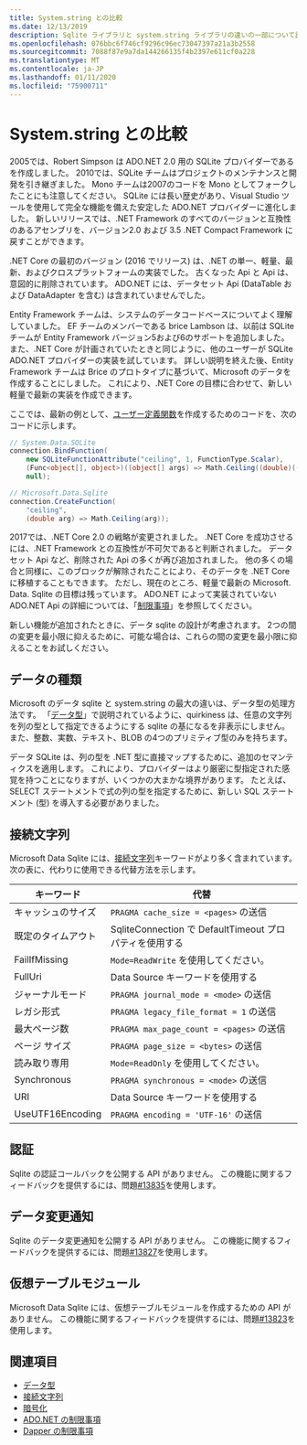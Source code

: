 ```yaml
---
title: System.string との比較
ms.date: 12/13/2019
description: Sqlite ライブラリと system.string ライブラリの違いの一部について説明します。
ms.openlocfilehash: 076bbc6f746cf9296c96ec73047397a21a3b2558
ms.sourcegitcommit: 7088f87e9a7da144266135f4b2397e611cf0a228
ms.translationtype: MT
ms.contentlocale: ja-JP
ms.lasthandoff: 01/11/2020
ms.locfileid: "75900711"
---
```

# <a name="comparison-to-systemdatasqlite"></a>System.string との比較

2005では、Robert Simpson は ADO.NET 2.0 用の SQLite プロバイダーであるを作成しました。 2010では、SQLite チームはプロジェクトのメンテナンスと開発を引き継ぎました。 Mono チームは2007のコードを Mono としてフォークしたことにも注意してください。 SQLite には長い歴史があり、Visual Studio ツールを使用して完全な機能を備えた安定した ADO.NET プロバイダーに進化しました。 新しいリリースでは、.NET Framework のすべてのバージョンと互換性のあるアセンブリを、バージョン2.0 および 3.5 .NET Compact Framework に戻すことができます。

.NET Core の最初のバージョン (2016 でリリース) は、.NET の単一、軽量、最新、およびクロスプラットフォームの実装でした。 古くなった Api と Api は、意図的に削除されています。 ADO.NET には、データセット Api (DataTable および DataAdapter を含む) は含まれていませんでした。

Entity Framework チームは、システムのデータコードベースについてよく理解していました。 EF チームのメンバーである brice Lambson は、以前は SQLite チームが Entity Framework バージョン5および6のサポートを追加しました。 また、.NET Core が計画されていたときと同じように、他のユーザーが SQLite ADO.NET プロバイダーの実装を試しています。 詳しい説明を終えた後、Entity Framework チームは Brice のプロトタイプに基づいて、Microsoft のデータを作成することにしました。 これにより、.NET Core の目標に合わせて、新しい軽量で最新の実装を作成できます。

ここでは、最新の例として、[ユーザー定義関数](user-defined-functions.md)を作成するためのコードを、次のコードに示します。

```csharp
// System.Data.SQLite
connection.BindFunction(
    new SQLiteFunctionAttribute("ceiling", 1, FunctionType.Scalar),
    (Func<object[], object>)((object[] args) => Math.Ceiling((double)((object[])args[1])[0])),
    null);

// Microsoft.Data.Sqlite
connection.CreateFunction(
    "ceiling",
    (double arg) => Math.Ceiling(arg));
```

2017では、.NET Core 2.0 の戦略が変更されました。 .NET Core を成功させるには、.NET Framework との互換性が不可欠であると判断されました。 データセット Api など、削除された Api の多くが再び追加されました。 他の多くの場合と同様に、このブロックが解除されたことにより、そのデータを .NET Core に移植することもできます。 ただし、現在のところ、軽量で最新の Microsoft. Data. Sqlite の目標は残っています。 ADO.NET によって実装されていない ADO.NET Api の詳細については、「[制限事項](adonet-limitations.md)」を参照してください。

新しい機能が追加されたときに、データ sqlite の設計が考慮されます。 2つの間の変更を最小限に抑えるために、可能な場合は、これらの間の変更を最小限に抑えることをお試しください。

## <a name="data-types"></a>データの種類

Microsoft のデータ sqlite と system.string の最大の違いは、データ型の処理方法です。 「[データ型](types.md)」で説明されているように、quirkiness は、任意の文字列を列の型として指定できるようにする sqlite の基になるを非表示にしません。また、整数、実数、テキスト、BLOB の4つのプリミティブ型のみを持ちます。

データ SQLite は、列の型を .NET 型に直接マップするために、追加のセマンティクスを適用します。 これにより、プロバイダーはより厳密に型指定された感覚を持つことになりますが、いくつかの大まかな境界があります。 たとえば、SELECT ステートメントで式の列の型を指定するために、新しい SQL ステートメント (型) を導入する必要がありました。

## <a name="connection-strings"></a>接続文字列

Microsoft Data Sqlite には、[接続文字列](connection-strings.md)キーワードがより多く含まれています。 次の表に、代わりに使用できる代替方法を示します。

| キーワード          | 代替                                         |
| ---------------- | --------------------------------------------------- |
| キャッシュのサイズ       | `PRAGMA cache_size = <pages>` の送信                  |
| 既定のタイムアウト  | SqliteConnection で DefaultTimeout プロパティを使用する |
| FailIfMissing    | `Mode=ReadWrite` を使用してください。                                |
| FullUri          | Data Source キーワードを使用する                         |
| ジャーナルモード     | `PRAGMA journal_mode = <mode>` の送信                 |
| レガシ形式    | `PRAGMA legacy_file_format = 1` の送信                |
| 最大ページ数   | `PRAGMA max_page_count = <pages>` の送信              |
| ページ サイズ        | `PRAGMA page_size = <bytes>` の送信                   |
| 読み取り専用        | `Mode=ReadOnly` を使用してください。                                 |
| Synchronous      | `PRAGMA synchronous = <mode>` の送信                  |
| URI              | Data Source キーワードを使用する                         |
| UseUTF16Encoding | `PRAGMA encoding = 'UTF-16'` の送信                   |

## <a name="authorization"></a>認証

Sqlite の認証コールバックを公開する API がありません。 この機能に関するフィードバックを提供するには、問題[#13835](https://github.com/dotnet/efcore/issues/13835)を使用します。

## <a name="data-change-notifications"></a>データ変更通知

Sqlite のデータ変更通知を公開する API がありません。 この機能に関するフィードバックを提供するには、問題[#13827](https://github.com/dotnet/efcore/issues/13827)を使用します。

## <a name="virtual-table-modules"></a>仮想テーブルモジュール

Microsoft Data Sqlite には、仮想テーブルモジュールを作成するための API がありません。 この機能に関するフィードバックを提供するには、問題[#13823](https://github.com/dotnet/efcore/issues/13823)を使用します。

## <a name="see-also"></a>関連項目

* [データ型](types.md)
* [接続文字列](connection-strings.md)
* [暗号化](encryption.md)
* [ADO.NET の制限事項](adonet-limitations.md)
* [Dapper の制限事項](dapper-limitations.md)
